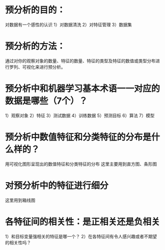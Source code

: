 
# 预分析的目的：
  对数据有一个感性的认识
  1）对数据清洗
  2）对特征管理
  3）数据集

# 预分析的方法： 
  通过对你的观察对象的数量、特征的数量、特征的类型及特征的数值或类型分布进行罗列、可视化来进行预分析。


# 预分析中和机器学习基本术语一一对应的数据是哪些（7个）？
  1）观察对象
  2）特征
  3）测试数据
  4）训练数据
  5）预测目标
  6）算法
  7）模型

# 预分析中数值特征和分类特征的分布是什么样的？
  用可视化图形呈现出的数值特征和分类特征的分布
  这里主要用到直方图、条形图

# 对预分析中的特征进行细分
  这里用到箱线图

# 各特征间的相关性：是正相关还是负相关
  1）和目标变量强相关的特征是哪一个？
  2）在各特征间有令人感兴趣或者不期望的相关性吗？

